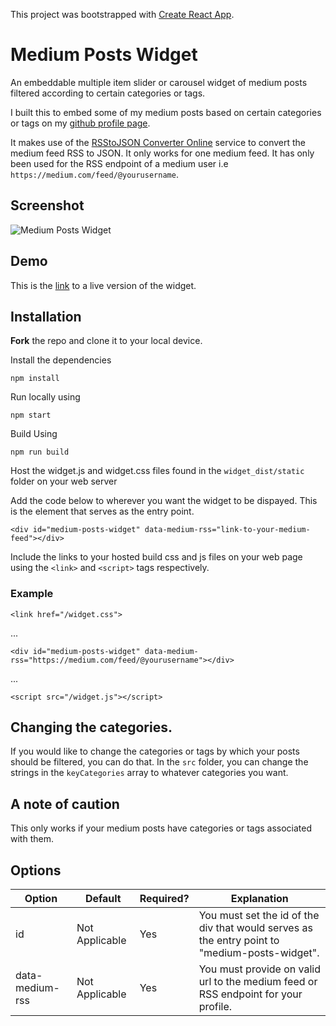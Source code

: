 This project was bootstrapped with [Create React App](https://github.com/facebook/create-react-app).

# Medium Posts Widget
An embeddable multiple item slider or carousel widget of medium posts filtered according to certain categories or tags.

I built this to embed some of my medium posts based on certain categories or tags on my [github profile page](https://adamichelle.github.io). 

It makes use of the [RSStoJSON Converter Online](https://api.rss2json.com/v1/api.json) service to convert the medium feed RSS to JSON. It only works for one medium feed. It has only been used for the RSS endpoint of a medium user i.e `https://medium.com/feed/@yourusername`. 


## Screenshot
![Medium Posts Widget](https://res.cloudinary.com/missada/image/upload/v1569182081/my_portfolio/medium_posts_widget.png "Medium Posts Slider Widget")

## Demo
This is the [link](https://drv.tw/~deladycoda@gmail.com/gd/medium-posts-widget/) to a live version of the widget.

## Installation
__Fork__ the repo and clone it to your local device.

Install the dependencies

```
npm install
```

Run locally using

```
npm start
```

Build Using

```
npm run build
```

Host the widget.js and widget.css files found in the `widget_dist/static` folder on your web server

Add the code below to wherever you want the widget to be dispayed. This is the element that serves as the entry point.

```
<div id="medium-posts-widget" data-medium-rss="link-to-your-medium-feed"></div>
```

Include the links to your hosted build css and js files on your web page using the `<link>` and `<script>` tags respectively.


### Example
```
<link href="/widget.css">
```

...

```
<div id="medium-posts-widget" data-medium-rss="https://medium.com/feed/@yourusername"></div>
```

...

```
<script src="/widget.js"></script>
```

## Changing the categories.
If you would like to change the categories or tags by which your posts should be filtered, you can do that.
In the `src` folder, you can change the strings in the `keyCategories` array to whatever categories you want.

## A note of caution
This only works if your medium posts have categories or tags associated with them.

## Options
| Option | Default | Required? | Explanation
| --- | --- | --- | --- |
| id | Not Applicable | Yes | You must set the id of the div that would serves as the entry point to "medium-posts-widget".
| data-medium-rss | Not Applicable | Yes | You must provide on valid url to the medium feed or RSS endpoint for your profile.